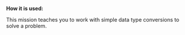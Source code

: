 **How it is used:**

This mission teaches you to work with simple data type conversions to solve a problem.
